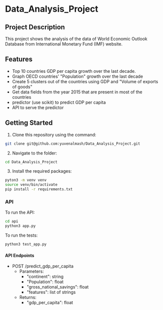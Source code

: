 # Data_Analysis_Project

## Project Description
This project shows the analysis of the data of World Economic Outlook Database from International Monetary Fund (IMF) website.

## Features
-  Top 10 countries GDP per capita growth over the last
decade.
-  Graph OECD countries' "Population" growth over the last decade
- Create 5 clusters out of the countries using GDP and "Volume of exports of goods"
- Get data fields from the year 2015 that are present in most of the countries
- predictor (use scikit) to predict GDP per capita 
- API to serve the predictor

## Getting Started
1. Clone this repository using the command:
```sh
git clone git@github.com:yuvenalmash/Data_Analysis_Project.git
```

2. Navigate to the folder:
```sh
cd Data_Analysis_Project
```

3. Install the required packages:
```sh
pyton3 -m venv venv
source venv/bin/activate
pip install -r requirements.txt
```

### API
To run the API:
```sh
cd api
python3 app.py
```

To run the tests:
```sh
python3 test_app.py
```

#### API Endpoints
- POST /predict_gdp_per_capita
  - Parameters:
    - "continent": string
    - "Population": float
    - "gross_national_savings": float
    - "features": list of strings
  - Returns:
    - "gdp_per_capita": float
